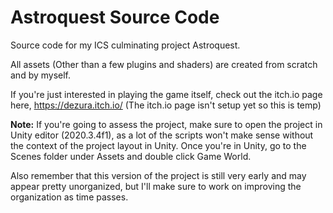 # Astroquest Source Code
Source code for my ICS culminating project Astroquest.

All assets (Other than a few plugins and shaders) are created from scratch and by myself.

If you're just interested in playing the game itself, check out the itch.io page here, 
https://dezura.itch.io/ (The itch.io page isn't setup yet so this is temp)

**Note:** If you're going to assess the project, make sure to open the project in Unity editor (2020.3.4f1), as a lot of the scripts won't make sense without the context of the project layout in Unity. Once you're in Unity, go to the Scenes folder under Assets and double click Game World.

Also remember that this version of the project is still very early and may appear pretty unorganized, but I'll make sure to work on improving the organization as time passes.
